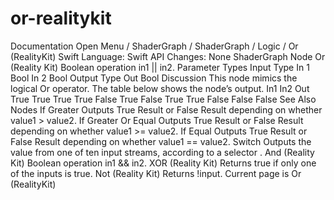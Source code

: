 # or-realitykit
 Documentation 
 Open Menu 
/
 ShaderGraph 
/
ShaderGraph
/
 Logic 
/
 Or (RealityKit) 
Swift
Language: 
Swift
 API Changes: 
None
ShaderGraph Node
Or (Reality
Kit)
Boolean operation in1 || in2.
Parameter Types
Input
Type
In 1
Bool
In 2
Bool
Output
Type
Out
Bool
Discussion
This node mimics the logical 
Or
 operator. The table below shows the node’s output.
In1
In2
Out
True
True
True
True
False
True
False
True
True
False
False
False
See Also
Nodes
If Greater
Outputs True Result or False Result depending on whether value1 > value2.
If Greater Or Equal
Outputs True Result or False Result depending on whether value1 >= value2.
If Equal
Outputs True Result or False Result depending on whether value1 == value2.
Switch
Outputs the value from one of ten input streams, according to a selector .
And (Reality
Kit)
Boolean operation in1 && in2.
XOR (Reality
Kit)
Returns true if only one of the inputs is true.
Not (Reality
Kit)
Returns !input.
 Current page is Or (RealityKit) 